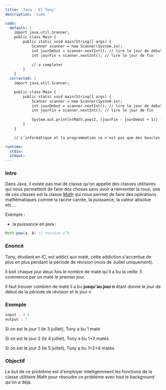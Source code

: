 ```yaml
---
title: 'Java : El Tony'
description: 'todo '

code:
  default: |
    import java.util.Scanner;
    public class Main {
        public static void main(String[] args) {
            Scanner scanner = new Scanner(System.in);
            int jourDebut = scanner.nextInt(); // lire le jour de debut
            int jourFin = scanner.nextInt(); // lire le jour de fin
            
            // a completer
        }
    }
  corrected: |
    import java.util.Scanner;

    public class Main {
        public static void main(String[] args) {
            Scanner scanner = new Scanner(System.in);
            int jourDebut = scanner.nextInt(); // lire le jour de debut
            int jourFin = scanner.nextInt(); // lire le jour de fin
            
            System.out.println(Math.pow(2, (jourFin - jourDebut + 1)) - 1);
        }
    }

    // L’informatique et la programmation ce n'est pas que des boucles for et des conditions, il faut savoir utiliser les outils, il y a beaucoup de maths et de logique relié à la programmation, il faut être attentif et trouver a chaque fois le moyen le plus efficace en temps et en mémoire pour résoudre un problème. La programmation c'est avant tout raisonner.

runtime:
  stdin:
  stdout:
---
```


### Intro

Dans Java, il existe pas mal de classe qu'on appelle des classes utilitaires qui nous permettent de faire des choses sans avoir à réinventer la roue, une de ces classes est la classe [_Math_](https://docs.oracle.com/javase%2F8%2Fdocs%2Fapi%2F%2F/java/lang/Math.html) qui nous permet de faire des opérations mathématiques comme la racine carrée, la puissance, la valeur absolue etc...

Exemple :

- la puissance en java :

```java
Math.pow(a, b) // renvoie a^b
```

### Enoncé

Tony, étudiant en IC, est addict aux maté, cette addiction s'accentue de plus en plus pendant la période de révision (mois de Juillet uniquement).

Il boit chaque jour deux fois le nombre de maté qu'il a bu la veille. Il commence par un maté le premier jour.

Il faut trouver combien de maté il a bu **jusqu'au jour n** étant donné le jour de début de la période de révision et le jour n

### Exemple

```java
input : 3 5
output : 7
```

Si on est le jour 1 (le 3 juillet), Tony a bu 1 maté

Si on est le jour 2 (le 4 juillet), Tony a bu 1+2 matés

Si on est le jour 3 (le 5 juillet), Tony a bu 1+2+4 matés.

### Objectif

Le but de ce problème est d'employer intelligemment les fonctions de la classe utilitaire Math pour résoudre ce problème avec tout le background qu'on a déjà.
